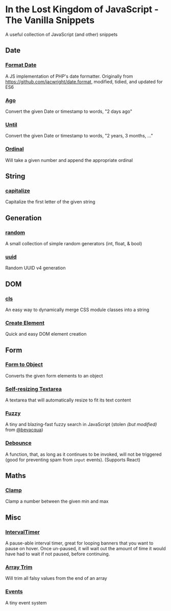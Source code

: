 # In the Lost Kingdom of JavaScript - The Vanilla Snippets
A useful collection of JavaScript (and other) snippets

## Date

### [Format Date](formatDate.js)
A JS implementation of PHP's date formatter. Originally from https://github.com/jacwright/date.format, modified, tidied, and updated for ES6

### [Ago](ago.js)
Convert the given Date or timestamp to words, "2 days ago"

### [Until](until.js)
Convert the given Date or timestamp to words, "2 years, 3 months, ..."

### [Ordinal](ordinal.js)
Will take a given number and append the appropriate ordinal

## String

### [capitalize](capitalize.js)
Capitalize the first letter of the given string

## Generation

### [random](random.js)
A small collection of simple random generators (int, float, & bool)

### [uuid](uuid.js)
Random UUID v4 generation

## DOM

### [cls](cls.js)
An easy way to dynamically merge CSS module classes into a string

### [Create Element](createElement.js)
Quick and easy DOM element creation

## Form

### [Form to Object](formToObj.js)
Converts the given form elements to an object

### [Self-resizing Textarea](self-resizing-textarea.html)
A textarea that will automatically resize to fit its text content

### [Fuzzy](fuzzy.js)
A tiny and blazing-fast fuzzy search in JavaScript (stolen *(but modified)* from [@bevacqua](https://github.com/bevacqua/fuzzysearch))

### [Debounce](debounce.js)
A function, that, as long as it continues to be invoked, will not be triggered (good for preventing spam from `input` events). (Supports React)

## Maths

### [Clamp](clamp.js)
Clamp a number between the given min and max

## Misc

### [IntervalTimer](IntervalTimer.js)
A pause-able interval timer, great for looping banners that you want to pause on hover. Once un-paused, it will wait out the amount of time it would have had to wait if not paused, before continuing.

### [Array Trim](arrayTrim.js)
Will trim all falsy values from the end of an array

### [Events](Events.js)
A tiny event system
